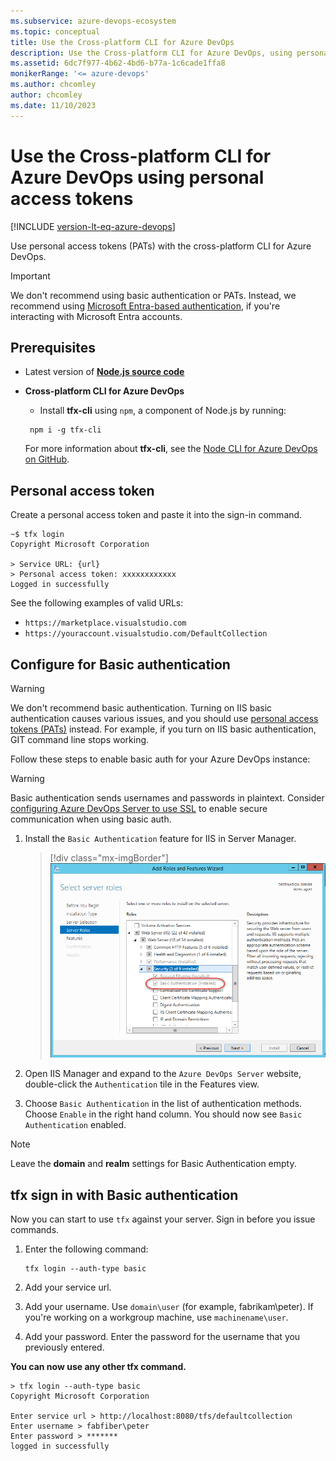 ```yaml
---
ms.subservice: azure-devops-ecosystem
ms.topic: conceptual
title: Use the Cross-platform CLI for Azure DevOps 
description: Use the Cross-platform CLI for Azure DevOps, using personal access tokens (PATs).
ms.assetid: 6dc7f977-4b62-4bd6-b77a-1c6cade1ffa8
monikerRange: '<= azure-devops'
ms.author: chcomley
author: chcomley
ms.date: 11/10/2023
---
```


# Use the Cross-platform CLI for Azure DevOps using personal access tokens

[!INCLUDE [version-lt-eq-azure-devops](../../../includes/version-lt-eq-azure-devops.md)]

Use personal access tokens (PATs) with the cross-platform CLI for Azure DevOps.

> [!IMPORTANT]
> We don't recommend using basic authentication or PATs. Instead, we recommend using [Microsoft Entra-based authentication](/authentication/entra.md), if you're interacting with Microsoft Entra accounts.

## Prerequisites

- Latest version of [**Node.js source code**](https://nodejs.org/en/download/)
- **Cross-platform CLI for Azure DevOps**
  - Install **tfx-cli** using `npm`, a component of Node.js by running:

   ```no-highlight
    npm i -g tfx-cli 
   ```

   For more information about **tfx-cli**, see the [Node CLI for Azure DevOps on GitHub](https://github.com/Microsoft/tfs-cli).

## Personal access token

Create a personal access token and paste it into the sign-in command.

```
~$ tfx login
Copyright Microsoft Corporation

> Service URL: {url}
> Personal access token: xxxxxxxxxxxx
Logged in successfully
```

See the following examples of valid URLs:

- `https://marketplace.visualstudio.com`
- `https://youraccount.visualstudio.com/DefaultCollection`

## Configure for Basic authentication

> [!WARNING]
> We don't recommend basic authentication. Turning on IIS basic authentication causes various issues, and you should use [personal access tokens (PATs)](../../../organizations/accounts/use-personal-access-tokens-to-authenticate.md) instead.  For example, if you turn on IIS basic authentication, GIT command line stops working.

Follow these steps to enable basic auth for your Azure DevOps instance:

> [!WARNING]
> Basic authentication sends usernames and passwords in plaintext. Consider [configuring Azure DevOps Server to use SSL](/azure/devops/server/admin/setup-secure-sockets-layer) to enable secure communication when using basic auth.

1. Install the `Basic Authentication` feature for IIS in Server Manager.

   > [!div class="mx-imgBorder"]  
   > ![Screenshot of configure basic authentication feature.](./media/configureBasicAuthFeature.png)

2. Open IIS Manager and expand to the `Azure DevOps Server` website, double-click the `Authentication` tile in the Features view.

3. Choose `Basic Authentication` in the list of authentication methods. Choose `Enable` in the right hand column. You should now see `Basic Authentication` enabled.

> [!NOTE]
> Leave the **domain** and **realm** settings for Basic Authentication empty.

## tfx sign in with Basic authentication

Now you can start to use `tfx` against your server. Sign in before you issue commands.

1. Enter the following command:

   ```no-highlight
   tfx login --auth-type basic
   ```

2. Add your service url.
3. Add your username. Use `domain\user` (for example, fabrikam\peter). If you're working on a workgroup machine, use `machinename\user`.
4. Add your password. Enter the password for the username that you previously entered.

**You can now use any other tfx command.**

```no-highlight
> tfx login --auth-type basic
Copyright Microsoft Corporation

Enter service url > http://localhost:8080/tfs/defaultcollection
Enter username > fabfiber\peter
Enter password > *******
logged in successfully
```
